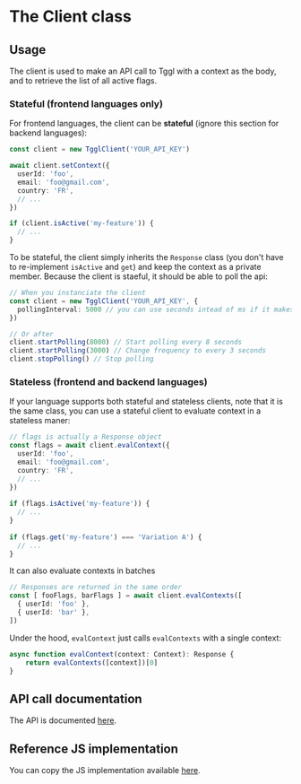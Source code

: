 # The Client class
## Usage
The client is used to make an API call to Tggl with a context as the body, and to retrieve the list of all active flags.

### Stateful (frontend languages only)
For frontend languages, the client can be **stateful** (ignore this section for backend languages):
```typescript
const client = new TgglClient('YOUR_API_KEY')

await client.setContext({
  userId: 'foo',
  email: 'foo@gmail.com',
  country: 'FR',
  // ...
})

if (client.isActive('my-feature')) {
  // ...
}
```

To be stateful, the client simply inherits the `Response` class (you don't have to re-implement `isActive` and `get`) and keep the context as a private member. Because the client is staeful, it should be able to poll the api:

```typescript
// When you instanciate the client
const client = new TgglClient('YOUR_API_KEY', {
  pollingInterval: 5000 // you can use seconds intead of ms if it makes more sense in your language
})

// Or after
client.startPolling(8000) // Start polling every 8 seconds
client.startPolling(3000) // Change frequency to every 3 seconds
client.stopPolling() // Stop polling
```

### Stateless (frontend and backend languages)
If your language supports both stateful and stateless clients, note that it is the same class, you can use a stateful client to evaluate context in a stateless maner:
```typescript
// flags is actually a Response object
const flags = await client.evalContext({
  userId: 'foo',
  email: 'foo@gmail.com',
  country: 'FR',
  // ...
})
 
if (flags.isActive('my-feature')) {
  // ...
}
 
if (flags.get('my-feature') === 'Variation A') {
  // ...
}
```

It can also evaluate contexts in batches
```typescript
// Responses are returned in the same order
const [ fooFlags, barFlags ] = await client.evalContexts([
  { userId: 'foo' },
  { userId: 'bar' },
])
```

Under the hood, `evalContext` just calls `evalContexts` with a single context:
```typescript
async function evalContext(context: Context): Response {
    return evalContexts([context])[0]
}
```

## API call documentation
The API is documented [here](https://tggl.io/developers/api-reference/evaluate-flags).

## Reference JS implementation
You can copy the JS implementation available [here](https://github.com/Tggl/js-tggl-client/blob/master/src/TgglClient.ts).
